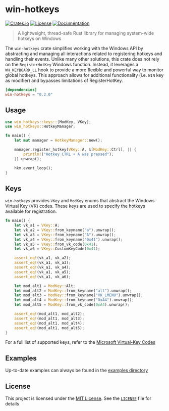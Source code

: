 # win-hotkeys
[![Crates.io](https://img.shields.io/crates/v/win-hotkeys.svg)](https://crates.io/crates/win-hotkeys)
[![License](https://img.shields.io/crates/l/win-hotkeys.svg)](https://crates.io/crates/win-hotkeys)
[![Documentation](https://docs.rs/win-hotkeys/badge.svg)](https://docs.rs/win-hotkeys)
> A lightweight, thread-safe Rust library for managing system-wide hotkeys on Windows

The `win-hotkeys` crate simplifies working with the Windows API by abstracting and managing 
all interactions related to registering hotkeys and handling their events. Unlike many other 
solutions, this crate does not rely on the `RegisterHotKey` Windows function. Instead, it 
leverages a `WH_KEYBOARD_LL` hook to provide a more flexible and powerful way to monitor 
global hotkeys. This approach allows for additional functionality (i.e. `WIN` key as modifier) and 
bypasses limitations of RegisterHotKey.

```toml
[dependencies]
win-hotkeys = "0.2.0"
```

## Usage
```rust
use win_hotkeys::keys::{ModKey, VKey};
use win_hotkeys::HotkeyManager;

fn main() {
    let mut manager = HotkeyManager::new();

    manager.register_hotkey(VKey::A, &[ModKey::Ctrl], || {
        println!("Hotkey CTRL + A was pressed");
    }).unwrap();

    hkm.event_loop();
}
```
## Keys
`win-hotkeys` provides `VKey` and `ModKey` enums that abstract the Windows Virtual Key (VK) codes. These keys
are used to specify the hotkeys available for registration.

```rust
fn main() {
    let vk_a1 = VKey::A;
    let vk_a2 = VKey::from_keyname("a").unwrap();
    let vk_a3 = VKey::from_keyname("A").unwrap();
    let vk_a4 = VKey::from_keyname("0x41").unwrap();
    let vk_a5 = VKey::from_vk_code(0x41);
    let vk_a6 = VKey::CustomKeyCode(0x41);

    assert_eq!(vk_a1, vk_a2);
    assert_eq!(vk_a1, vk_a3);
    assert_eq!(vk_a1, vk_a4);
    assert_eq!(vk_a1, vk_a5);
    assert_eq!(vk_a1, vk_a6);

    let mod_alt1 = ModKey::Alt;
    let mod_alt2 = ModKey::from_keyname("alt").unwrap();
    let mod_alt3 = ModKey::from_keyname("VK_LMENU").unwrap();
    let mod_alt4 = ModKey::from_keyname("OxA4").unwrap();
    let mod_alt5 = ModKey::from_vk_code(0xA4).unwrap();

    assert_eq!(mod_alt1, mod_alt2);
    assert_eq!(mod_alt1, mod_alt3);
    assert_eq!(mod_alt1, mod_alt4);
    assert_eq!(mod_alt1, mod_alt5);
}
```

For a full list of supported keys, refer to the [Microsoft Virtual-Key Codes](https://learn.microsoft.com/en-us/windows/win32/inputdev/virtual-key-codes)

## Examples
Up-to-date examples can always be found in the [examples directory](https://github.com/iholston/win-hotkeys/tree/main/examples)

## License

This project is licensed under the [MIT License](https://crates.io/crates/win-hotkeys).
See the [`LICENSE`](./LICENSE) file for details
